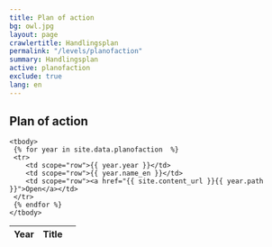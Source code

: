 ```yaml
---
title: Plan of action
bg: owl.jpg
layout: page
crawlertitle: Handlingsplan
permalink: "/levels/planofaction"
summary: Handlingsplan
active: planofaction
exclude: true
lang: en
---
```


## Plan of action
<table class="responsive-table">
    <thead>
      <tr>
        <th scope="col">Year</th>
        <th scope="col">Title</th>
        <th scope="col"></th>
      </tr>
    </thead>

    <tbody>
     {% for year in site.data.planofaction  %}
     <tr>
        <td scope="row">{{ year.year }}</td>
        <td scope="row">{{ year.name_en }}</td>
        <td scope="row"><a href="{{ site.content_url }}{{ year.path }}">Open</a></td>
     </tr>
     {% endfor %}
    </tbody>
</table>
